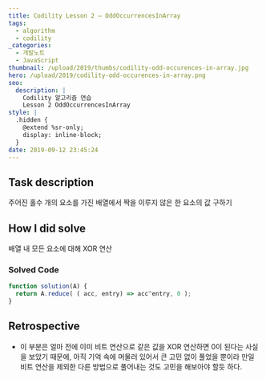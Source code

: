```yaml
---
title: Codility Lesson 2 — OddOccurrencesInArray
tags:
  - algorithm
  - codility
_categories:
  - 개발노트
  - JavaScript
thumbnail: /upload/2019/thumbs/codility-odd-occurences-in-array.jpg
hero: /upload/2019/codility-odd-occurences-in-array.png
seo:
  description: |
    Codility 알고리즘 연습
    Lesson 2 OddOccurrencesInArray
style: |
  .hidden {
    @extend %sr-only;
    display: inline-block;
  }
date: 2019-09-12 23:45:24
---
```



## Task description

주어진 홀수 개의 요소를 가진 배열에서 짝을 이루지 않은 한 요소의 값 구하기

## How I did solve

배열 내 모든 요소에 대해 XOR 연산

### Solved Code

```javascript
function solution(A) {
  return A.reduce( ( acc, entry) => acc^entry, 0 );
}
```

## Retrospective

- 이 부분은 얼마 전에 이미 비트 연산으로 같은 값을 XOR 연산하면 0이 된다는 사실을 보았기
  때문에, 아직 기억 속에 머물러 있어서 큰 고민 없이 풀었을 뿐이라 만일 비트 연산을 제외한
  다른 방법으로 풀어내는 것도 고민을 해보아야 할듯 하다.